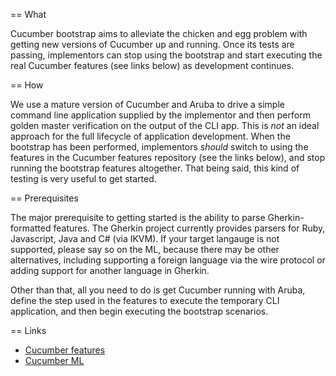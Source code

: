 == What

Cucumber bootstrap aims to alleviate the chicken and egg problem with
getting new versions of Cucumber up and running. Once its tests are
passing, implementors can stop using the bootstrap and start executing
the real Cucumber features (see links below) as development continues.

== How

We use a mature version of Cucumber and Aruba to drive a simple command
line application supplied by the implementor and then perform golden
master verification on the output of the CLI app. This is *not* an ideal
approach for the full lifecycle of application development. When the
bootstrap has been performed, implementors *should* switch to using the
features in the Cucumber features repository (see the links below), and
stop running the bootstrap features altogether. That being said, this
kind of testing is very useful to get started.

== Prerequisites

The major prerequisite to getting started is the ability to parse
Gherkin-formatted features. The Gherkin project currently provides
parsers for Ruby, Javascript, Java and C# (via IKVM). If your target
langauge is not supported, please say so on the ML, because there may be
other alternatives, including supporting a foreign language via the wire
protocol or adding support for another language in Gherkin.

Other than that, all you need to do is get Cucumber running with Aruba,
define the step used in the features to execute the temporary CLI
application, and then begin executing the bootstrap scenarios.

== Links

* [Cucumber features](https://github.com/cucumber/cucumber-features)
* [Cucumber ML](https://groups.google.com/forum/#!forum/cukes)

